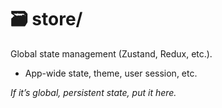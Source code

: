 # 🗃️ store/

Global state management (Zustand, Redux, etc.).
- App-wide state, theme, user session, etc.

_If it’s global, persistent state, put it here._
